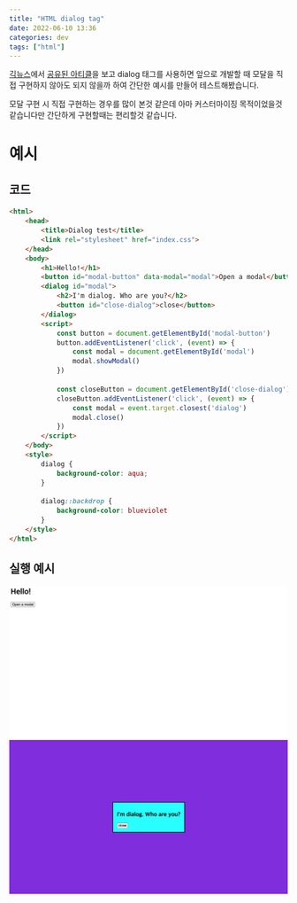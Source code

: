 ```yaml
---
title: "HTML dialog tag"
date: 2022-06-10 13:36
categories: dev
tags: ["html"]
---
```


[긱뉴스](https://news.hada.io/new)에서 [공유된 아티클](https://tomquinonero.com/blog/native-html-modals-with-the-dialog-tag?utm_source=hada)을 보고 dialog 태그를 사용하면 앞으로 개발할 때 모달을 직접 구현하지 않아도 되지 않을까 하여 간단한 예시를 만들어 테스트해봤습니다.

모달 구현 시 직접 구현하는 경우를 많이 본것 같은데 아마 커스터마이징 목적이었을것 같습니다만 간단하게 구현할때는 편리할것 같습니다.

# 예시

## 코드

```html
<html>
    <head>
        <title>Dialog test</title>
        <link rel="stylesheet" href="index.css">
    </head>
    <body>
        <h1>Hello!</h1>
        <button id="modal-button" data-modal="modal">Open a modal</button>
        <dialog id="modal">
            <h2>I'm dialog. Who are you?</h2>
            <button id="close-dialog">close</button>
        </dialog>
        <script>
            const button = document.getElementById('modal-button')
            button.addEventListener('click', (event) => {
                const modal = document.getElementById('modal')
                modal.showModal()
            })

            const closeButton = document.getElementById('close-dialog')
            closeButton.addEventListener('click', (event) => {
                const modal = event.target.closest('dialog')
                modal.close()
            })
        </script>
    </body>
    <style>
        dialog {
            background-color: aqua;
        }

        dialog::backdrop {
            background-color: blueviolet 
        }
    </style>
</html>
```

## 실행 예시

![메인 화면](/assets/img/html-dialog/main-page.jpg)
![dialog 오픈](/assets/img/html-dialog/dialog-open.jpg)
